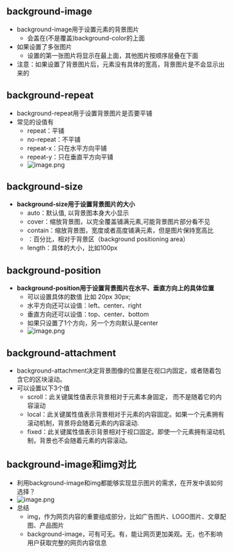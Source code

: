 ##  background-image  
- background-image用于设置元素的背景图片
   - 会盖在(不是覆盖)background-color的上面 
- 如果设置了多张图片
   - 设置的第一张图片将显示在最上面，其他图片按顺序层叠在下面
- 注意：如果设置了背景图片后，元素没有具体的宽高，背景图片是不会显示出来的  
##  background-repeat 

- background-repeat用于设置背景图片是否要平铺
- 常见的设值有
   - repeat：平铺
   - no-repeat：不平铺
   - repeat-x：只在水平方向平铺
   - repeat-y：只在垂直平方向平铺  
   - ![image.png](https://cdn.nlark.com/yuque/0/2023/png/35551100/1682413531403-c14446a3-3041-4af6-a94c-548b18bd7a05.png#averageHue=%23f2eae1&clientId=u26e2db9b-6752-4&from=paste&height=290&id=u0aeef72f&originHeight=366&originWidth=661&originalType=binary&ratio=1.2625000476837158&rotation=0&showTitle=false&size=12477&status=done&style=none&taskId=u541ac089-57b3-4545-bb8d-0d0b2feda4b&title=&width=523.5643366609957)
##  background-size

- **background-size用于设置背景图片的大小**
   - auto：默认值, 以背景图本身大小显示 
   - cover：缩放背景图，以完全覆盖铺满元素,可能背景图片部分看不见 
   - contain：缩放背景图，宽度或者高度铺满元素，但是图片保持宽高比
   - <percentage>：百分比，相对于背景区（background positioning area）
   - length：具体的大小，比如100px 
##  background-position 

- **background-position用于设置背景图片在水平、垂直方向上的具体位置**
   - 可以设置具体的数值 比如 20px 30px;
   - 水平方向还可以设值：left、center、right
   - 垂直方向还可以设值：top、center、bottom 
   - 如果只设置了1个方向，另一个方向默认是center  
   - ![image.png](https://cdn.nlark.com/yuque/0/2023/png/35551100/1682413757509-3639428b-66ff-4230-8b01-2ada524f955d.png#averageHue=%23f4e7e7&clientId=u26e2db9b-6752-4&from=paste&height=356&id=u15e219c8&originHeight=449&originWidth=1515&originalType=binary&ratio=1.2625000476837158&rotation=0&showTitle=false&size=55327&status=done&style=none&taskId=u81229cb2-2661-454d-aa24-0f741ce6e18&title=&width=1199.9999546768659)
##  background-attachment 

- background-attachment决定背景图像的位置是在视口内固定，或者随着包含它的区块滚动。
- 可以设置以下3个值
   - scroll：此关键属性值表示背景相对于元素本身固定， 而不是随着它的内容滚动
   - local：此关键属性值表示背景相对于元素的内容固定。如果一个元素拥有滚动机制，背景将会随着元素的内容滚动. 
   - fixed：此关键属性值表示背景相对于视口固定。即使一个元素拥有滚动机制，背景也不会随着元素的内容滚动。
##  background-image和img对比  

- 利用background-image和img都能够实现显示图片的需求，在开发中该如何选择？
- ![image.png](https://cdn.nlark.com/yuque/0/2023/png/35551100/1682413979877-cecd6988-2e1b-48e7-b842-0561a0d010f0.png#averageHue=%23f1e7d9&clientId=u26e2db9b-6752-4&from=paste&height=257&id=ua29912a5&originHeight=324&originWidth=1256&originalType=binary&ratio=1.2625000476837158&rotation=0&showTitle=false&size=66184&status=done&style=none&taskId=u34875616-b64b-4839-959a-ebd549d663b&title=&width=994.8514475736921)
- 总结
   - img，作为网页内容的重要组成部分，比如广告图片、LOGO图片、文章配图、产品图片
   - background-image，可有可无。有，能让网页更加美观。无，也不影响用户获取完整的网页内容信息    
